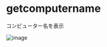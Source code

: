 # getcomputername
コンピューター名を表示

![image](https://user-images.githubusercontent.com/2605401/222878256-aa3f1062-2a37-408b-bbd0-ff02afefbcde.png)
